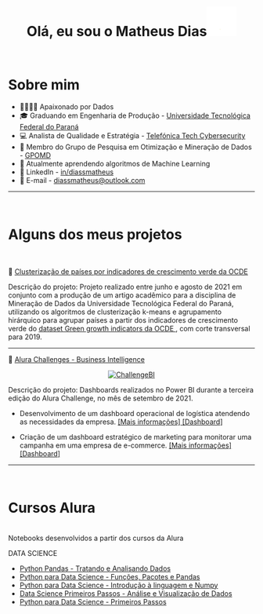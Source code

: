 

<h1 align="center">Olá, eu sou o Matheus Dias<a><img src="https://github.com/Kathryn-Jie/Kathryn-Jie/blob/main/wave.gif" width="60px"/></h1>
<Br>
<h1>Sobre mim</h1>

- 👨🏿‍🔬🔬 Apaixonado por Dados  
- 🎓 Graduando em Engenharia de Produção - <a href= "http://portal.utfpr.edu.br/"> Universidade Tecnológica Federal do Paraná </a>
- 💻 Analista de Qualidade e Estratégia -  <a href="https://tech.telefonica.com/">Telefónica Tech Cybersecurity</a>
- 🔎 Membro do Grupo de Pesquisa em Otimização e Mineração de Dados - <a href= "http://dgp.cnpq.br/dgp/espelhogrupo/7109659684038039"> GPOMD </a> 
- 🌱 Atualmente aprendendo algoritmos de Machine Learning
- 💼 LinkedIn - <a href= "https://www.linkedin.com/in/diassmatheus/"> in/diassmatheus </a>
- 📧 E-mail - diassmatheus@outlook.com
<hr>
<Br>
<h1>Alguns dos meus projetos</h1>
<Br>

 🌿 <a href="https://github.com/diassmatheus/ClusterizacaoDadosOCDE">Clusterização de países por indicadores de crescimento verde da OCDE </a>
  
Descrição do projeto: Projeto realizado entre junho e agosto de 2021 em conjunto com a produção de um artigo acadêmico para a disciplina de Mineração de Dados da Universidade Tecnológica Federal do Paraná, utilizando os algoritmos de clusterização k-means e agrupamento hirárquico para agrupar países a partir dos indicadores de crescimento verde do <a href= "https://www.oecd-ilibrary.org/environment/data/oecd-environment-statistics/green-growth-indicators_data-00665-en"> dataset Green growth indicators da OCDE </a>, com corte transversal para 2019.
  
 ***
 
 🤿 <a href="https://github.com/diassmatheus/AluraChallengeBI"> Alura Challenges - Business Intelligence </a>
 
 <p align="center"> <a href="https://www.alura.com.br/challenges/bi" target="_blank"> <img src="https://user-images.githubusercontent.com/79534537/137536443-0cdf7cd3-f976-4a92-bec5-5e00940c59a6.png" alt="ChallengeBI" width="500" height="500" /></a>
  
Descrição do projeto: Dashboards realizados no Power BI durante a terceira edição do Alura Challenge, no mês de setembro de 2021.

 
 - Desenvolvimento de um dashboard operacional de logística atendendo as necessidades da empresa. 
 <a href= "https://github.com/diassmatheus/AluraChallengeBI/tree/main/DashboardOperacionalDeLogistica"> [Mais informações] </a> 
 <a href="https://app.powerbi.com/view?r=eyJrIjoiOTIwMDQzMGQtNDUwMC00Njc0LWI5M2MtZjU4YTU4MjEzYjA4IiwidCI6ImQ0NDEzYjc1LWUxZWYtNGViYi1hZGIzLWFlZThmZTBlZDJlNSJ9&pageName=ReportSectionefcfe0e64d15920c0688"> [Dashboard] </a>

 
 - Criação de um dashboard estratégico de marketing para monitorar uma campanha em uma empresa de e-commerce.
 <a href= "https://github.com/diassmatheus/AluraChallengeBI/tree/main/DashboardEstrategicoDeMarketing"> [Mais informações] </a> 
 <a href="https://app.powerbi.com/view?r=eyJrIjoiNjQzOTM1MjAtMDI4ZS00NjEzLWFkOWEtMmIwMTkyMmU5NmU4IiwidCI6ImQ0NDEzYjc1LWUxZWYtNGViYi1hZGIzLWFlZThmZTBlZDJlNSJ9"> [Dashboard] </a>

  
 ***
<Br>
<h1>Cursos Alura</h1>
<Br>
Notebooks desenvolvidos a partir dos cursos da Alura

 
 DATA SCIENCE
- <a href="https://github.com/diassmatheus/PythonPandas">Python Pandas - Tratando e Analisando Dados</a> 
- <a href="https://github.com/diassmatheus/FuncoesPacotesePandas">Python para Data Science - Funções, Pacotes e Pandas</a>
- <a href="https://github.com/diassmatheus/LinguagemeNumpy">Python para Data Science - Introdução à linguagem e Numpy</a>
- <a href="https://github.com/diassmatheus/IntroducaoaDataScience">Data Science Primeiros Passos - Análise e Visualização de Dados</a>
- <a href="https://github.com/diassmatheus/PrimeirosPassos">Python para Data Science - Primeiros Passos</a>
